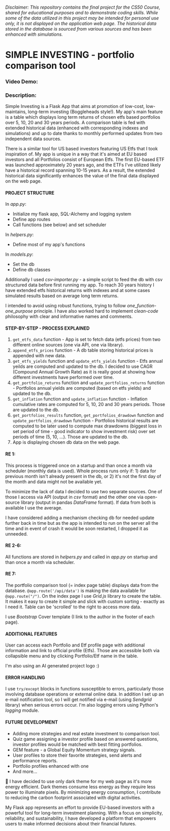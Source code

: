 ###### Disclaimer: This repository contains the final project for the CS50 Course, shared for educational purposes and to demonstrate coding skills. While some of the data utilized in this project may be intended for personal use only, it is not displayed on the application web page. The historical data stored in the database is sourced from various sources and has been enhanced with simulations.



# SIMPLE INVESTING - portfolio comparison tool
### Video Demo:  <URL HERE>
### Description:

Simple Investing is a Flask App that aims at promotion of low-cost, low-maintains, long-term investing (Boggleheads style!). My app's main feature is a table which displays long term returns of chosen etfs based portfolios over 5, 10, 20 and 30 years periods. A comparison table is fed with extended historical data (enhanced with corresponding indexes and simulations) and up to date thanks to monthly performed updates from two independent data sources.

There is a similar tool for US based investors featuring US Etfs that I took inspiration of. My app is unique in a way that it's aimed at EU based investors and all Portfolios consist of European Etfs. The first EU-based ETF was launched approximately 20 years ago, and the ETFs I've utilized likely have a historical record spanning 10-15 years. As a result, the extended historical data significantly enhances the value of the final data displayed on the web page.

#### **PROJECT STRUCTURE**
In *app.py*:
+ Initialize my flask app, SQL-Alchemy and logging system
+ Define app routes
+ Call functions (see below) and set scheduler

In *helpers.py*:
+ Define most of my app's functions

In *models.py*:
+ Set the db
+ Define db classes

Additionally I used *csv-importer.py* - a simple script to feed the db with csv structured data before first running my app. To reach 30 years history I have extended etfs historical returns with indexes and at some cases simulated results based on average long term returns.

I intended to avoid using robust functions, trying to follow *one_function-one_purpose* principle. I have also worked hard to implement *clean-code* philosophy with clear and informative names and comments.

#### **STEP-BY-STEP - PROCESS EXPLAINED**

1. `get_etfs_data` function - App is set to fetch data (etfs prices) from two different online sources (one via API, one via library).
2. `append_etfs_prices` function - A db table storing historical prices is appended with new data. 
3. `get_etfs_yields` function and `update_etfs_yields` function - Etfs annual yeilds are computed and updated to the db. I decided to use CAGR (Compound Annual Growth Rate) as it is really good at showing how different investments have performed over time.
4. `get_portfolio_returns` function and `update_portfolios_returns` function - Portfolios annual yields are computed (based on etfs yields) and updated to the db.
5. `get_inflation` function and `update_inflation` function - Inflation cumulative rates are computed for 5, 10, 20 and 30 years periods. Those are updated to the db.
6. `get_portfolios_results` function, `get_portfolios_drawdown` function and `update_portfolios_drawdown` function - Portfolios historical results are computed to be later used to compute max drawdowns (biggest loss in set period of time - good indicator to show investment risk) over set periods of time (5, 10, ...). Those are updated to the db.
7. App is displaying chosen db data on the web page.

#### **RE 1:**
This process is triggered once on a startup and than once a month via scheduler (monthly data is used). Whole process runs only if: 1) data for previous month isn't already present in the db, or 2) it's not the first day of the month and data might not be available yet.

To minimize the lack of data I decided to use two separate sources. One of those I access via API (output in *csv* format) and the other one via open-source library (output in pandas *DataFrame* format). If data from both is available I use the average.

I have considered adding a mechanism checking db for needed update further back in time but as the app is intended to run on the server all the time and in event of crash it would be soon restarted, I dropped it as unneeded.

#### **RE 2-6:**
All functions are stored in *helpers.py* and called in *app.py* on startup and than once a month via scheduler.

#### **RE 7:**
The portfolio comparison tool (= index page table) displays data from the database. `@app.route('/api/data')` is making the data available for `@app.route("/")`. On the index page I use *Grid.js* library to create the table. It makes it easy to create it simple and slick with custom sorting - exactly as I need it. Table can be 'scrolled' to the right to access more data.

I use *Bootstrap* Cover template (I link to the author in the footer of each page).

#### **ADDITIONAL FEATURES**
User can access each Portfolio and Etf profile page with additional information and link to official profile (Etfs). Those are accessible both via collapsible menu and by clicking Portfolio/Etf name in the table.

I'm also using an AI generated project logo :)

#### **ERROR HANDLING**
I use `try/except` blocks in functions susceptible to errors, particularly those involving database operations or external online data. In addition I set up an e-mail notification tool, so I will get notified via e-mail (using *Sendgrid* library) when serious errors occur. I'm also logging errors using Python's *logging* module.

#### **FUTURE DEVELOPMENT**
+ Adding more strategies and real estate investment to comparison tool.
+ Quiz game assigning a investor profile based on answered questions, investor profiles would be matched with best fitting portfolios.
+ GEM feature - a Global Equity Momentum strategy signals. 
+ User profiles to store their favorite strategies, send alerts and performance reports.
+ Portfolio profiles enhanced with one
+ And more...


:herb: I have decided to use only dark theme for my web page as it's more energy efficient. Dark themes consume less energy as they require less power to illuminate pixels. By minimizing energy consumption, I contribute to reducing the carbon footprint associated with digital activities.


My Flask app represents an effort to provide EU-based investors with a powerful tool for long-term investment planning. With a focus on simplicity, reliability, and sustainability, I have developed a platform that empowers users to make informed decisions about their financial futures.
